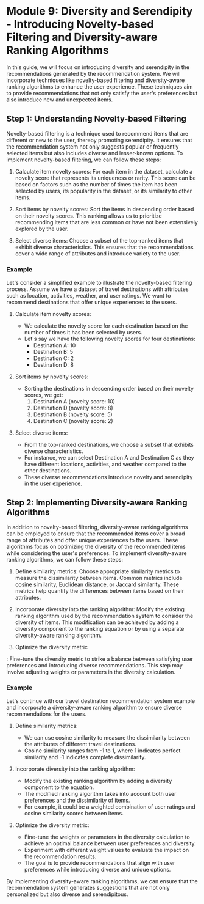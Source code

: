 # Module 9: Diversity and Serendipity - Introducing Novelty-based Filtering and Diversity-aware Ranking Algorithms

In this guide, we will focus on introducing diversity and serendipity in the recommendations generated by the recommendation system. We will incorporate techniques like novelty-based filtering and diversity-aware ranking algorithms to enhance the user experience. These techniques aim to provide recommendations that not only satisfy the user's preferences but also introduce new and unexpected items.

## Step 1: Understanding Novelty-based Filtering

Novelty-based filtering is a technique used to recommend items that are different or new to the user, thereby promoting serendipity. It ensures that the recommendation system not only suggests popular or frequently selected items but also includes diverse and lesser-known options. To implement novelty-based filtering, we can follow these steps:

1. Calculate item novelty scores: For each item in the dataset, calculate a novelty score that represents its uniqueness or rarity. This score can be based on factors such as the number of times the item has been selected by users, its popularity in the dataset, or its similarity to other items.

2. Sort items by novelty scores: Sort the items in descending order based on their novelty scores. This ranking allows us to prioritize recommending items that are less common or have not been extensively explored by the user.

3. Select diverse items: Choose a subset of the top-ranked items that exhibit diverse characteristics. This ensures that the recommendations cover a wide range of attributes and introduce variety to the user.

### Example

Let's consider a simplified example to illustrate the novelty-based filtering process. Assume we have a dataset of travel destinations with attributes such as location, activities, weather, and user ratings. We want to recommend destinations that offer unique experiences to the users.

1. Calculate item novelty scores:
   - We calculate the novelty score for each destination based on the number of times it has been selected by users.
   - Let's say we have the following novelty scores for four destinations:
     - Destination A: 10
     - Destination B: 5
     - Destination C: 2
     - Destination D: 8

2. Sort items by novelty scores:
   - Sorting the destinations in descending order based on their novelty scores, we get:
     1. Destination A (novelty score: 10)
     2. Destination D (novelty score: 8)
     3. Destination B (novelty score: 5)
     4. Destination C (novelty score: 2)

3. Select diverse items:
   - From the top-ranked destinations, we choose a subset that exhibits diverse characteristics.
   - For instance, we can select Destination A and Destination C as they have different locations, activities, and weather compared to the other destinations.
   - These diverse recommendations introduce novelty and serendipity in the user experience.

## Step 2: Implementing Diversity-aware Ranking Algorithms

In addition to novelty-based filtering, diversity-aware ranking algorithms can be employed to ensure that the recommended items cover a broad range of attributes and offer unique experiences to the users. These algorithms focus on optimizing the diversity of the recommended items while considering the user's preferences. To implement diversity-aware ranking algorithms, we can follow these steps:

1. Define similarity metrics: Choose appropriate similarity metrics to measure the dissimilarity between items. Common metrics include cosine similarity, Euclidean distance, or Jaccard similarity. These metrics help quantify the differences between items based on their attributes.

2. Incorporate diversity into the ranking algorithm: Modify the existing ranking algorithm used by the recommendation system to consider the diversity of items. This modification can be achieved by adding a diversity component to the ranking equation or by using a separate diversity-aware ranking algorithm.

3. Optimize the diversity metric

: Fine-tune the diversity metric to strike a balance between satisfying user preferences and introducing diverse recommendations. This step may involve adjusting weights or parameters in the diversity calculation.

### Example

Let's continue with our travel destination recommendation system example and incorporate a diversity-aware ranking algorithm to ensure diverse recommendations for the users.

1. Define similarity metrics:
   - We can use cosine similarity to measure the dissimilarity between the attributes of different travel destinations.
   - Cosine similarity ranges from -1 to 1, where 1 indicates perfect similarity and -1 indicates complete dissimilarity.

2. Incorporate diversity into the ranking algorithm:
   - Modify the existing ranking algorithm by adding a diversity component to the equation.
   - The modified ranking algorithm takes into account both user preferences and the dissimilarity of items.
   - For example, it could be a weighted combination of user ratings and cosine similarity scores between items.

3. Optimize the diversity metric:
   - Fine-tune the weights or parameters in the diversity calculation to achieve an optimal balance between user preferences and diversity.
   - Experiment with different weight values to evaluate the impact on the recommendation results.
   - The goal is to provide recommendations that align with user preferences while introducing diverse and unique options.

By implementing diversity-aware ranking algorithms, we can ensure that the recommendation system generates suggestions that are not only personalized but also diverse and serendipitous.

